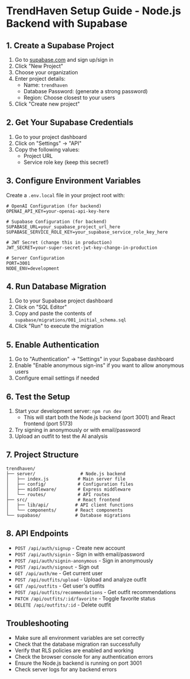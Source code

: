 # TrendHaven Setup Guide - Node.js Backend with Supabase

## 1. Create a Supabase Project

1. Go to [supabase.com](https://supabase.com) and sign up/sign in
2. Click "New Project"
3. Choose your organization
4. Enter project details:
   - Name: `trendhaven`
   - Database Password: (generate a strong password)
   - Region: Choose closest to your users
5. Click "Create new project"

## 2. Get Your Supabase Credentials

1. Go to your project dashboard
2. Click on "Settings" → "API"
3. Copy the following values:
   - Project URL
   - Service role key (keep this secret!)

## 3. Configure Environment Variables

Create a `.env.local` file in your project root with:

```env
# OpenAI Configuration (for backend)
OPENAI_API_KEY=your-openai-api-key-here

# Supabase Configuration (for backend)
SUPABASE_URL=your_supabase_project_url_here
SUPABASE_SERVICE_ROLE_KEY=your_supabase_service_role_key_here

# JWT Secret (change this in production)
JWT_SECRET=your-super-secret-jwt-key-change-in-production

# Server Configuration
PORT=3001
NODE_ENV=development
```

## 4. Run Database Migration

1. Go to your Supabase project dashboard
2. Click on "SQL Editor"
3. Copy and paste the contents of `supabase/migrations/001_initial_schema.sql`
4. Click "Run" to execute the migration

## 5. Enable Authentication

1. Go to "Authentication" → "Settings" in your Supabase dashboard
2. Enable "Enable anonymous sign-ins" if you want to allow anonymous users
3. Configure email settings if needed

## 6. Test the Setup

1. Start your development server: `npm run dev`
   - This will start both the Node.js backend (port 3001) and React frontend (port 5173)
2. Try signing in anonymously or with email/password
3. Upload an outfit to test the AI analysis

## 7. Project Structure

```
trendhaven/
├── server/                 # Node.js backend
│   ├── index.js           # Main server file
│   ├── config/            # Configuration files
│   ├── middleware/        # Express middleware
│   └── routes/            # API routes
├── src/                   # React frontend
│   ├── lib/api/          # API client functions
│   └── components/       # React components
└── supabase/             # Database migrations
```

## 8. API Endpoints

- `POST /api/auth/signup` - Create new account
- `POST /api/auth/signin` - Sign in with email/password
- `POST /api/auth/signin-anonymous` - Sign in anonymously
- `POST /api/auth/signout` - Sign out
- `GET /api/auth/me` - Get current user
- `POST /api/outfits/upload` - Upload and analyze outfit
- `GET /api/outfits` - Get user's outfits
- `POST /api/outfits/recommendations` - Get outfit recommendations
- `PATCH /api/outfits/:id/favorite` - Toggle favorite status
- `DELETE /api/outfits/:id` - Delete outfit

## Troubleshooting

- Make sure all environment variables are set correctly
- Check that the database migration ran successfully
- Verify that RLS policies are enabled and working
- Check the browser console for any authentication errors
- Ensure the Node.js backend is running on port 3001
- Check server logs for any backend errors
